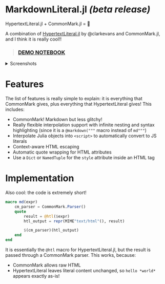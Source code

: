 # MarkdownLiteral.jl *(beta release)*
HypertextLiteral.jl + CommonMark.jl = 🤯

A combination of [HypertextLiteral.jl](https://github.com/MechanicalRabbit/HypertextLiteral.jl) by @clarkevans and CommonMark.jl, and I think it is really cool!!

> ### [DEMO NOTEBOOK](https://htmlview.glitch.me/?https://gist.github.com/fonsp/29015dc6fd9438cd164a51fe3bef117d)

<details><summary>Screenshots</summary>

![Schermafbeelding 2021-12-16 om 13 17 09](https://user-images.githubusercontent.com/6933510/146370539-3c6245f7-c171-45d7-928d-083212569de8.png)

![Schermafbeelding 2021-12-16 om 13 15 48](https://user-images.githubusercontent.com/6933510/146370562-6636c73b-61a1-40d8-93c2-b631ba95af98.png)

</details>

# Features
The list of features is really simple to explain: it is everything that CommonMark gives, plus everything that HypertextLiteral gives! This includes:
- CommonMark! Markdown but less glitchy!
- Really flexible interpolation support with infinite nesting and syntax highlighting (since it is a `@markdown("""` macro instead of `md"""`)
- Interpolate Julia objects into `<script>` to automatically convert to JS literals
- Context-aware HTML escaping
- Automatic quote wrapping for HTML attributes
- Use a `Dict` or `NamedTuple` for the `style` attribute inside an HTML tag

# Implementation

Also cool: the code is extremely short!
```julia
macro md(expr)
	cm_parser = CommonMark.Parser()
	quote
		result = @htl($expr)
		htl_output = repr(MIME"text/html"(), result)

		$(cm_parser)(htl_output)
	end
end
```

It is essentially the `@htl` macro for HypertextLiteral.jl, but the result is passed through a CommonMark parser. This works, because:
- CommonMark allows raw HTML
- HypertextLiteral leaves literal content unchanged, so `hello *world*` appears exactly as-is!